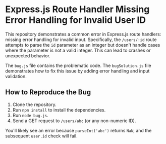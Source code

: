 # Express.js Route Handler Missing Error Handling for Invalid User ID

This repository demonstrates a common error in Express.js route handlers: missing error handling for invalid input.  Specifically, the `/users/:id` route attempts to parse the `id` parameter as an integer but doesn't handle cases where the parameter is not a valid integer. This can lead to crashes or unexpected behavior.

The `bug.js` file contains the problematic code.  The `bugSolution.js` file demonstrates how to fix this issue by adding error handling and input validation.

## How to Reproduce the Bug

1. Clone the repository.
2. Run `npm install` to install the dependencies.
3. Run `node bug.js`.
4. Send a GET request to `/users/abc` (or any non-numeric ID).

You'll likely see an error because `parseInt('abc')` returns `NaN`, and the subsequent `user.id` check will fail.